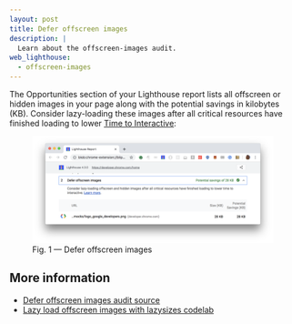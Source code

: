 ```yaml
---
layout: post
title: Defer offscreen images
description: |
  Learn about the offscreen-images audit.
web_lighthouse:
  - offscreen-images
---
```


The Opportunities section of your Lighthouse report lists
all offscreen or hidden images in your page
along with the potential savings in kilobytes (KB).
Consider lazy-loading these images
after all critical resources have finished loading
to lower [Time to Interactive](/interactive):

<figure class="w-figure">
  <img class="w-screenshot w-screenshot--filled" src="offscreen-images.png" alt="Defer offscreen images">
  <figcaption class="w-figcaption">
    Fig. 1 — Defer offscreen images
  </figcaption>
</figure>

## More information

- [Defer offscreen images audit source](https://github.com/GoogleChrome/lighthouse/blob/master/lighthouse-core/audits/byte-efficiency/offscreen-images.js)
- [Lazy load offscreen images with lazysizes codelab](/codelab-use-lazysizes-to-lazyload-images)